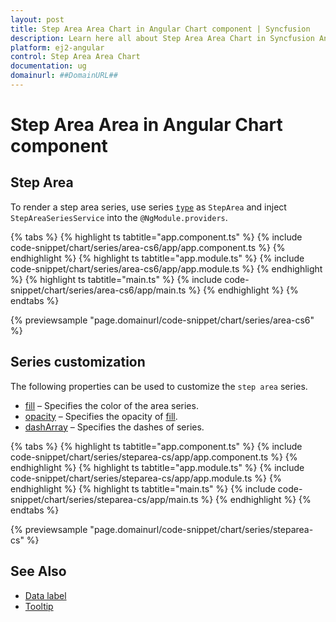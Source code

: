 ```yaml
---
layout: post
title: Step Area Area Chart in Angular Chart component | Syncfusion
description: Learn here all about Step Area Area Chart in Syncfusion Angular Chart component of Syncfusion Essential JS 2 and more.
platform: ej2-angular
control: Step Area Area Chart
documentation: ug
domainurl: ##DomainURL##
---
```

# Step Area Area in Angular Chart component

## Step Area

To render a step area series, use series [`type`](https://ej2.syncfusion.com/angular/documentation/api/chart/seriesDirective/#type) as `StepArea` and inject `StepAreaSeriesService` into the `@NgModule.providers`.

{% tabs %}
{% highlight ts tabtitle="app.component.ts" %}
{% include code-snippet/chart/series/area-cs6/app/app.component.ts %}
{% endhighlight %}
{% highlight ts tabtitle="app.module.ts" %}
{% include code-snippet/chart/series/area-cs6/app/app.module.ts %}
{% endhighlight %}
{% highlight ts tabtitle="main.ts" %}
{% include code-snippet/chart/series/area-cs6/app/main.ts %}
{% endhighlight %}
{% endtabs %}

{% previewsample "page.domainurl/code-snippet/chart/series/area-cs6" %}

## Series customization

The following properties can be used to customize the `step area` series.

* [fill](https://ej2.syncfusion.com/angular/documentation/api/chart/seriesModel/#fill) – Specifies the color of the area series.
* [opacity](https://ej2.syncfusion.com/angular/documentation/api/chart/seriesModel/#opacity) – Specifies the opacity of [fill](https://ej2.syncfusion.com/angular/documentation/api/chart/seriesModel/#fill).
* [dashArray](https://ej2.syncfusion.com/angular/documentation/api/chart/seriesModel/#dasharray) – Specifies the dashes of series.

{% tabs %}
{% highlight ts tabtitle="app.component.ts" %}
{% include code-snippet/chart/series/steparea-cs/app/app.component.ts %}
{% endhighlight %}
{% highlight ts tabtitle="app.module.ts" %}
{% include code-snippet/chart/series/steparea-cs/app/app.module.ts %}
{% endhighlight %}
{% highlight ts tabtitle="main.ts" %}
{% include code-snippet/chart/series/steparea-cs/app/main.ts %}
{% endhighlight %}
{% endtabs %}

{% previewsample "page.domainurl/code-snippet/chart/series/steparea-cs" %}

## See Also

* [Data label](../data-labels/)
* [Tooltip](../tool-tip/)
